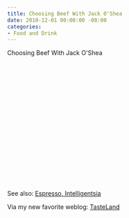 ```yaml
---
title: Choosing Beef With Jack O'Shea
date: 2010-12-01 00:00:00 -08:00
categories:
- Food and Drink
---
```


<p>Choosing Beef With Jack O'Shea</p>

<p><object width="450" height="278"><param name="movie" value="http://www.youtube.com/v/MsHZkFw_-8A?fs=1&amp;hl=en_US&amp;rel=0&amp;hd=1"></param><param name="allowFullScreen" value="true"></param><param name="allowscriptaccess" value="always"></param><embed src="http://www.youtube.com/v/MsHZkFw_-8A?fs=1&amp;hl=en_US&amp;rel=0&amp;hd=1" type="application/x-shockwave-flash" allowscriptaccess="always" allowfullscreen="true" width="450" height="278"></embed></object></p>

<p>See also: <a href="http://vimeo.com/8709313">Espresso, Intelligentsia</a></p>

<p>Via my new favorite weblog: <a href="http://tasteland.com/">TasteLand</a></p>
